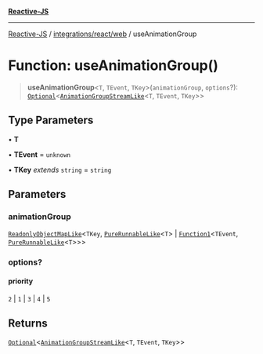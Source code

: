 [**Reactive-JS**](../../../../README.md)

***

[Reactive-JS](../../../../README.md) / [integrations/react/web](../README.md) / useAnimationGroup

# Function: useAnimationGroup()

> **useAnimationGroup**\<`T`, `TEvent`, `TKey`\>(`animationGroup`, `options`?): [`Optional`](../../../../functions/type-aliases/Optional.md)\<[`AnimationGroupStreamLike`](../../../../concurrent/interfaces/AnimationGroupStreamLike.md)\<`T`, `TEvent`, `TKey`\>\>

## Type Parameters

• **T**

• **TEvent** = `unknown`

• **TKey** *extends* `string` = `string`

## Parameters

### animationGroup

[`ReadonlyObjectMapLike`](../../../../collections/type-aliases/ReadonlyObjectMapLike.md)\<`TKey`, [`PureRunnableLike`](../../../../concurrent/interfaces/PureRunnableLike.md)\<`T`\> \| [`Function1`](../../../../functions/type-aliases/Function1.md)\<`TEvent`, [`PureRunnableLike`](../../../../concurrent/interfaces/PureRunnableLike.md)\<`T`\>\>\>

### options?

#### priority

`2` \| `1` \| `3` \| `4` \| `5`

## Returns

[`Optional`](../../../../functions/type-aliases/Optional.md)\<[`AnimationGroupStreamLike`](../../../../concurrent/interfaces/AnimationGroupStreamLike.md)\<`T`, `TEvent`, `TKey`\>\>
